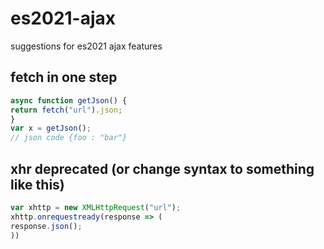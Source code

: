 # es2021-ajax
suggestions for es2021 ajax features
## fetch in one step
```javascript
async function getJson() {
return fetch("url").json;
}
var x = getJson();
// json code {foo : "bar"}
```
## xhr deprecated (or change syntax to something like this) 
```javascript
var xhttp = new XMLHttpRequest("url");
xhttp.onrequestready(response => (
response.json();
))
```
